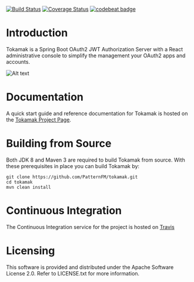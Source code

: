 [![Build Status](https://travis-ci.org/PatternFM/tokamak.svg?branch=master)](https://travis-ci.org/PatternFM/tokamak)
[![Coverage Status](https://coveralls.io/repos/github/PatternFM/tokamak/badge.svg?branch=master)](https://coveralls.io/github/PatternFM/tokamak?branch=master)  [![codebeat badge](https://codebeat.co/badges/fa267db4-aaa5-4057-afcf-91a8633e32b1)](https://codebeat.co/projects/github-com-patternfm-tokamak-master)  

# Introduction

Tokamak is a Spring Boot OAuth2 JWT Authorization Server with a React administrative console to simplify the management your OAuth2 apps and accounts.

![Alt text](tokamak-screenshot.jpg?raw=true)

# Documentation

A quick start guide and reference documentation for Tokamak is hosted on the [Tokamak Project Page](http://pattern.fm/tokamak/#documentation).


# Building from Source

Both JDK 8 and Maven 3 are required to build Tokamak from source. With these prerequisites in place you can build Tokamak by:
```
git clone https://github.com/PatternFM/tokamak.git
cd tokamak
mvn clean install
```

# Continuous Integration

The Continuous Integration service for the project is hosted on [Travis](https://travis-ci.org/PatternFM/tokamak) 


# Licensing

This software is provided and distributed under the Apache Software License 2.0. Refer to LICENSE.txt for more information.